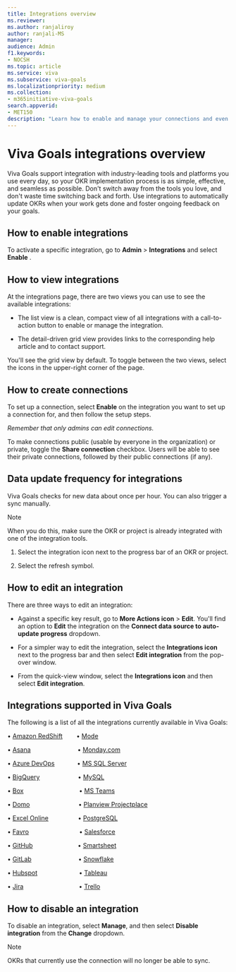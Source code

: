 ```yaml
---
title: Integrations overview
ms.reviewer: 
ms.author: ranjaliroy
author: ranjali-MS
manager: 
audience: Admin
f1.keywords:
- NOCSH
ms.topic: article
ms.service: viva
ms.subservice: viva-goals
ms.localizationpriority: medium
ms.collection:  
- m365initiative-viva-goals  
search.appverid:
- MET150
description: "Learn how to enable and manage your connections and even request an integration"
---
```


# Viva Goals integrations overview

Viva Goals support integration with industry-leading tools and platforms you use every day, so your OKR implementation process is as simple, effective, and seamless as possible. Don't switch away from the tools you love, and don't waste time switching back and forth. Use integrations to automatically update OKRs when your work gets done and foster ongoing feedback on your goals.

## How to enable integrations 

To activate a specific integration, go to **Admin** > **Integrations** and select **Enable** .

## How to view integrations 

At the integrations page, there are two views you can use to see the available integrations: 

- The list view is a clean, compact view of all integrations with a call-to-action button to enable or manage the integration. 

- The detail-driven grid view provides links to the corresponding help article and to contact support. 

You'll see the grid view by default. To toggle between the two views, select the icons in the upper-right corner of the page.

## How to create connections

To set up a connection, select **Enable** on the integration you want to set up a connection for, and then follow the setup steps. 

*Remember that only admins can edit connections.* 

To make connections public (usable by everyone in the organization) or private, toggle the **Share connection** checkbox. Users will be able to see their private connections, followed by their public connections (if any).

## Data update frequency for integrations 

Viva Goals checks for new data about once per hour. You can also trigger a sync manually.

   >[!Note]
   >When you do this, make sure the OKR or project is already integrated with one of the integration tools.

1. Select the integration icon next to the progress bar of an OKR or project.

2. Select the refresh symbol.


## How to edit an integration

There are three ways to edit an integration:

- Against a specific key result, go to **More Actions icon** > **Edit**. You'll find an option to **Edit** the integration on the **Connect data source to auto-update progress** dropdown. 

- For a simpler way to edit the integration, select the **Integrations icon** next to the progress bar and then select **Edit integration** from the pop-over window. 

- From the quick-view window, select the **Integrations icon**  and then select **Edit integration**.

## Integrations supported in Viva Goals

The following is a list of all the integrations currently available in Viva Goals:

• [Amazon RedShift](/viva/goals/amazon-redshift-integration)&nbsp;&nbsp;&nbsp;&nbsp;&nbsp;&nbsp;&nbsp;&nbsp;• [Mode](/viva/goals/mode-integration)

• [Asana](/viva/goals/asana-integration)&nbsp;&nbsp;&nbsp;&nbsp;&nbsp;&nbsp;&nbsp;&nbsp;&nbsp;&nbsp;&nbsp;&nbsp;&nbsp;&nbsp;&nbsp;&nbsp;&nbsp;&nbsp;&nbsp;&nbsp;&nbsp;&nbsp;&nbsp;&nbsp;&nbsp;&nbsp;&nbsp;• [Monday.com](/viva/goals/monday.com-integration)

• [Azure DevOps](/viva/goals/azure-devops-integration)&nbsp;&nbsp;&nbsp;&nbsp;&nbsp;&nbsp;&nbsp;&nbsp;&nbsp;&nbsp;&nbsp;&nbsp;&nbsp;• [MS SQL Server](/viva/goals/ms-sql-server-integration)

• [BigQuery](/viva/goals/bigquery-integration)&nbsp;&nbsp;&nbsp;&nbsp;&nbsp;&nbsp;&nbsp;&nbsp;&nbsp;&nbsp;&nbsp;&nbsp;&nbsp;&nbsp;&nbsp;&nbsp;&nbsp;&nbsp;&nbsp;&nbsp;&nbsp;&nbsp;• [MySQL](/viva/goals/mysql-integration)

• [Box](/viva/goals/box-integration)&nbsp;&nbsp;&nbsp;&nbsp;&nbsp;&nbsp;&nbsp;&nbsp;&nbsp;&nbsp;&nbsp;&nbsp;&nbsp;&nbsp;&nbsp;&nbsp;&nbsp;&nbsp;&nbsp;&nbsp;&nbsp;&nbsp;&nbsp;&nbsp;&nbsp;&nbsp;&nbsp;&nbsp;&nbsp;&nbsp;&nbsp;&nbsp;• [MS Teams](/viva/goals/ms-teams-integration)

• [Domo](/viva/goals/domo-integration)&nbsp;&nbsp;&nbsp;&nbsp;&nbsp;&nbsp;&nbsp;&nbsp;&nbsp;&nbsp;&nbsp;&nbsp;&nbsp;&nbsp;&nbsp;&nbsp;&nbsp;&nbsp;&nbsp;&nbsp;&nbsp;&nbsp;&nbsp;&nbsp;&nbsp;&nbsp;&nbsp;&nbsp;• [Planview Projectplace](/viva/goals/planview-projectplace-integration)

• [Excel Online](/viva/goals/excel-online-integration)&nbsp;&nbsp;&nbsp;&nbsp;&nbsp;&nbsp;&nbsp;&nbsp;&nbsp;&nbsp;&nbsp;&nbsp;&nbsp;&nbsp;&nbsp;&nbsp;&nbsp;• [PostgreSQL](/viva/goals/postgresql-integration)

• [Favro](/viva/goals/favro-generating-an-api-token)&nbsp;&nbsp;&nbsp;&nbsp;&nbsp;&nbsp;&nbsp;&nbsp;&nbsp;&nbsp;&nbsp;&nbsp;&nbsp;&nbsp;&nbsp;&nbsp;&nbsp;&nbsp;&nbsp;&nbsp;&nbsp;&nbsp;&nbsp;&nbsp;&nbsp;&nbsp;&nbsp;&nbsp;&nbsp;• [Salesforce](/viva/goals/salesforce-integration)

• [GitHub](/viva/goals/github-integration)&nbsp;&nbsp;&nbsp;&nbsp;&nbsp;&nbsp;&nbsp;&nbsp;&nbsp;&nbsp;&nbsp;&nbsp;&nbsp;&nbsp;&nbsp;&nbsp;&nbsp;&nbsp;&nbsp;&nbsp;&nbsp;&nbsp;&nbsp;&nbsp;&nbsp;&nbsp;• [Smartsheet](/viva/goals/smartsheet-integration)

• [GitLab](/viva/goals/gitlab-integration)&nbsp;&nbsp;&nbsp;&nbsp;&nbsp;&nbsp;&nbsp;&nbsp;&nbsp;&nbsp;&nbsp;&nbsp;&nbsp;&nbsp;&nbsp;&nbsp;&nbsp;&nbsp;&nbsp;&nbsp;&nbsp;&nbsp;&nbsp;&nbsp;&nbsp;&nbsp;&nbsp;• [Snowflake](/viva/goals/snowflake-integration)

• [Hubspot](/viva/goals/hubspot-integration)&nbsp;&nbsp;&nbsp;&nbsp;&nbsp;&nbsp;&nbsp;&nbsp;&nbsp;&nbsp;&nbsp;&nbsp;&nbsp;&nbsp;&nbsp;&nbsp;&nbsp;&nbsp;&nbsp;&nbsp;&nbsp;&nbsp;&nbsp;&nbsp;• [Tableau](/viva/goals/tableau-integration)

• [Jira](/viva/goals/jira-integration)&nbsp;&nbsp;&nbsp;&nbsp;&nbsp;&nbsp;&nbsp;&nbsp;&nbsp;&nbsp;&nbsp;&nbsp;&nbsp;&nbsp;&nbsp;&nbsp;&nbsp;&nbsp;&nbsp;&nbsp;&nbsp;&nbsp;&nbsp;&nbsp;&nbsp;&nbsp;&nbsp;&nbsp;&nbsp;&nbsp;&nbsp;&nbsp;• [Trello](/viva/goals/trello-integration)

## How to disable an integration

To disable an integration, select **Manage**, and then select **Disable integration** from the **Change** dropdown. 

> [!NOTE]
> OKRs that currently use the connection will no longer be able to sync.

